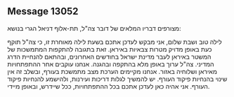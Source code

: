 ## Message 13052

מצורפים דבריו המלאים של דובר צה"ל, תת-אלוף דניאל הגרי בנושא:

לילה טוב ושבת שלום,
אני מבקש לעדכן אתכם בשעת לילה מאוחרת זו, כי צה"ל תוקף כעת באופן מדויק מטרות צבאיות באיראן.
זאת בתגובה להתקפות המתמשכות של המשטר באיראן לעבר מדינת ישראל בחודשים האחרונים, ובהתאם להנחיית הדרג המדיני.
צה"ל ערוך באופן מלא בהתקפה ובהגנה. אנחנו עוקבים אחר ההתפתחויות מאיראן ושלוחיה באזור.
אנחנו מקיימים הערכת מצב מתמשכת בעורף, ובשלב זה אין שינוי בהנחיות פיקוד העורף.
יש להמשיך לגלות דריכות ועירנות, ולהישמע להנחיות פיקוד העורף.
אני אהיה כאן לעדכן אתכם בכל ההתפתחויות, ככל שיידרש, ובאופן מיידי.

